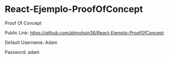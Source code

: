 # React-Ejemplo-ProofOfConcept
Proof Of Concept

Public Link:  https://github.com/alimohsin38/React-Ejemplo-ProofOfConcept

Default Username: Adam

Password: adam

